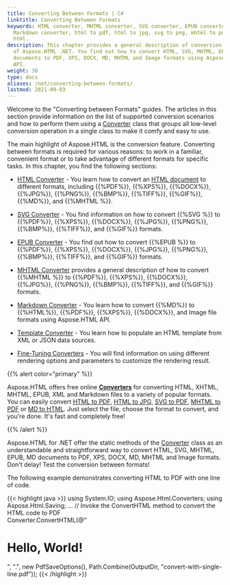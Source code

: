 ```yaml
---
title: Converting Between Formats | C#
linktitle: Converting Between Formats
keywords: HTML converter, MHTML converter, SVG converter, EPUB converter,
  Markdown converter, html to pdf, html to jpg, svg to png, mhtml to pdf, md to
  html.
description: This chapter provides a general description of conversion features
  of Aspose.HTML .NET. You find out how to convert HTML, SVG, MHTML, EPUB, MD
  documents to PDF, XPS, DOCX, MD, MHTML and Image formats using Aspose.HTML
  API.
weight: 30
type: docs
aliases: /net/converting-between-formats/
lastmod: 2021-09-03
---
```


Welcome to the "Converting between Formats" guides. The articles in this section provide information on the list of supported conversion scenarios and how to perform them using a [Converter](https://apireference.aspose.com/html/net/aspose.html.converters/converter) class that groups all low-level conversion operation in a single class to make it comfy and easy to use.

The main highlight of Aspose.HTML is the conversion feature. Converting between formats is required for various reasons: to work in a familiar, convenient format or to take advantage of different formats for specific tasks. In this chapter, you find the following sections: 

 - [HTML Converter](/html/net/converting-between-formats/html-converter/) - You learn how to convert an [HTML document](https://apireference.aspose.com/html/net/aspose.html/htmldocument) to different formats, including {{%PDF%}}, {{%XPS%}}, {{%DOCX%}}, {{%JPG%}}, {{%PNG%}}, {{%BMP%}}, {{%TIFF%}}, {{%GIF%}}, {{%MD%}}, and {{%MHTML %}}.

 - [SVG Converter](/html/net/converting-between-formats/svg-converter/)  - You find information on how to convert {{%SVG %}} to {{%PDF%}}, {{%XPS%}}, {{%DOCX%}}, {{%JPG%}}, {{%PNG%}}, {{%BMP%}}, {{%TIFF%}}, and {{%GIF%}} formats.

 - [EPUB Converter](/html/net/converting-between-formats/epub-converter/)  - You find out how to convert {{%EPUB %}} to {{%PDF%}}, {{%XPS%}}, {{%DOCX%}}, {{%JPG%}}, {{%PNG%}}, {{%BMP%}}, {{%TIFF%}}, and {{%GIF%}} formats.

 - [MHTML Converter](/html/net/converting-between-formats/mhtml-converter/) provides a general description of how to convert {{%MHTML %}} to {{%PDF%}}, {{%XPS%}}, {{%DOCX%}}, {{%JPG%}}, {{%PNG%}}, {{%BMP%}}, {{%TIFF%}}, and {{%GIF%}} formats.

 - [Markdown Converter](/html/net/converting-between-formats/markdown-converter/) - You learn how to convert {{%MD%}} to {{%HTML%}}, {{%PDF%}}, {{%XPS%}}, {{%DOCX%}}, and Image file formats using Aspose.HTML API.

 - [Template Converter](/html/net/converting-between-formats/html-template/) - You learn how to populate an HTML template from XML or JSON data sources.

 - [Fine-Tuning Converters](/html/net/converting-between-formats/fine-tuning-converters/) - You will find information on using different rendering options and parameters to customize the rendering result.

{{% alert color="primary" %}} 

Aspose.HTML offers free online [**Converters**](https://products.aspose.app/html/en/conversion) for converting HTML, XHTML, MHTML, EPUB, XML and Markdown files to a variety of popular formats.  You can easily convert  [HTML to PDF](https://products.aspose.app/html/en/conversion/html-to-pdf), [HTML to JPG](https://products.aspose.app/html/en/conversion/html-to-jpg), [SVG to PDF](https://products.aspose.app/svg/en/conversion/svg-to-pdf), [MHTML to PDF](https://products.aspose.app/html/en/conversion/mhtml-to-pdf) or [MD to HTML](https://products.aspose.app/html/en/conversion/md-to-html). Just select the file, choose the format to convert, and you're done. It's fast and completely free!

{{% /alert %}} 



Aspose.HTML for .NET offer the static methods of the [Converter](https://apireference.aspose.com/html/net/aspose.html.converters/converter) class  as an understandable and straightforward way to convert HTML, SVG, MHTML, EPUB, MD documents to PDF, XPS, DOCX, MD, MHTML and Image formats. Don't delay! Test the conversion between formats!

The following example demonstrates converting HTML to PDF with one line of code.

{{< highlight java >}}
using System.IO;
using Aspose.Html.Converters;
using Aspose.Html.Saving;
...
     // Invoke the ConvertHTML method to convert the HTML code to PDF           
     Converter.ConvertHTML(@"<h1>Hello, World!</h1>", ".", new PdfSaveOptions(), Path.Combine(OutputDir, "convert-with-single-line.pdf"));
{{< /highlight >}}



